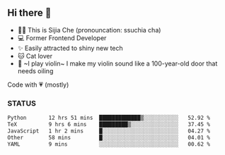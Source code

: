 ## Hi there 👋

- 🙋‍♀️ This is Sijia Che (pronouncation: ssuchia cha)
- 💻 Former Frontend Developer
- ✨ Easily attracted to shiny new tech
- 🐱 Cat lover
- 🌟 ~I play violin~ I make my violin sound like a 100-year-old door that needs oiling

Code with 💗 (mostly)

### STATUS
<!--START_SECTION:waka-->

```txt
Python       12 hrs 51 mins  █████████████▒░░░░░░░░░░░   52.92 %
TeX          9 hrs 6 mins    █████████▒░░░░░░░░░░░░░░░   37.45 %
JavaScript   1 hr 2 mins     █░░░░░░░░░░░░░░░░░░░░░░░░   04.27 %
Other        58 mins         █░░░░░░░░░░░░░░░░░░░░░░░░   04.01 %
YAML         9 mins          ░░░░░░░░░░░░░░░░░░░░░░░░░   00.62 %
```

<!--END_SECTION:waka-->
